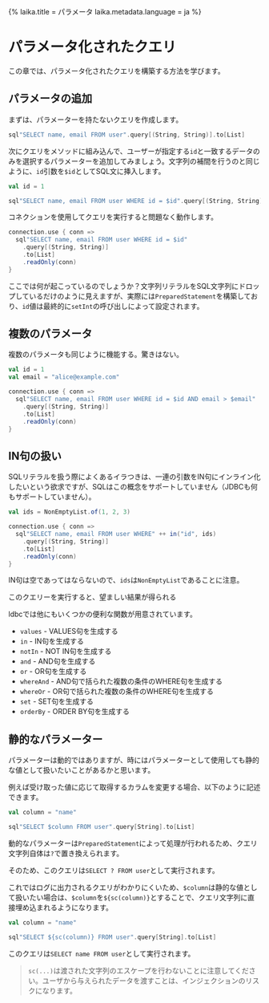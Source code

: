 {%
  laika.title = パラメータ
  laika.metadata.language = ja
%}

# パラメータ化されたクエリ

この章では、パラメータ化されたクエリを構築する方法を学びます。

## パラメータの追加

まずは、パラメーターを持たないクエリを作成します。

```scala
sql"SELECT name, email FROM user".query[(String, String)].to[List]
```

次にクエリをメソッドに組み込んで、ユーザーが指定する`id`と一致するデータのみを選択するパラメーターを追加してみましょう。文字列の補間を行うのと同じように、`id`引数を`$id`としてSQL文に挿入します。

```scala
val id = 1

sql"SELECT name, email FROM user WHERE id = $id".query[(String, String)].to[List]
```

コネクションを使用してクエリを実行すると問題なく動作します。

```scala
connection.use { conn =>
  sql"SELECT name, email FROM user WHERE id = $id"
    .query[(String, String)]
    .to[List]
    .readOnly(conn)
}
```

ここでは何が起こっているのでしょうか？文字列リテラルをSQL文字列にドロップしているだけのように見えますが、実際には`PreparedStatement`を構築しており、`id`値は最終的に`setInt`の呼び出しによって設定されます。

## 複数のパラメータ

複数のパラメータも同じように機能する。驚きはない。

```scala
val id = 1
val email = "alice@example.com"

connection.use { conn =>
  sql"SELECT name, email FROM user WHERE id = $id AND email > $email"
    .query[(String, String)]
    .to[List]
    .readOnly(conn)
}
```

## IN句の扱い

SQLリテラルを扱う際によくあるイラつきは、一連の引数をIN句にインライン化したいという欲求ですが、SQLはこの概念をサポートしていません（JDBCも何もサポートしていません）。

```scala
val ids = NonEmptyList.of(1, 2, 3)

connection.use { conn =>
  sql"SELECT name, email FROM user WHERE" ++ in("id", ids)
    .query[(String, String)]
    .to[List]
    .readOnly(conn)
}
```

IN句は空であってはならないので、`ids`は`NonEmptyList`であることに注意。

このクエリーを実行すると、望ましい結果が得られる

ldbcでは他にもいくつかの便利な関数が用意されています。

- `values` - VALUES句を生成する
- `in` - IN句を生成する
- `notIn` - NOT IN句を生成する
- `and` - AND句を生成する
- `or` - OR句を生成する
- `whereAnd` - AND句で括られた複数の条件のWHERE句を生成する
- `whereOr` - OR句で括られた複数の条件のWHERE句を生成する
- `set` - SET句を生成する
- `orderBy` - ORDER BY句を生成する

## 静的なパラメーター

パラメーターは動的ではありますが、時にはパラメーターとして使用しても静的な値として扱いたいことがあるかと思います。

例えば受け取った値に応じて取得するカラムを変更する場合、以下のように記述できます。

```scala
val column = "name"

sql"SELECT $column FROM user".query[String].to[List]
```

動的なパラメーターは`PreparedStatement`によって処理が行われるため、クエリ文字列自体は`?`で置き換えられます。

そのため、このクエリは`SELECT ? FROM user`として実行されます。

これではログに出力されるクエリがわかりにくいため、`$column`は静的な値として扱いたい場合は、`$column`を`${sc(column)}`とすることで、クエリ文字列に直接埋め込まれるようになります。

```scala
val column = "name"

sql"SELECT ${sc(column)} FROM user".query[String].to[List]
```

このクエリは`SELECT name FROM user`として実行されます。

> `sc(...)`は渡された文字列のエスケープを行わないことに注意してください。ユーザから与えられたデータを渡すことは、インジェクションのリスクになります。
